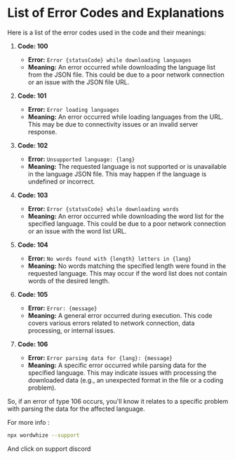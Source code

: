 # List of Error Codes and Explanations

Here is a list of the error codes used in the code and their meanings:

1. **Code: 100**  
   - **Error:** `Error {statusCode} while downloading languages`  
   - **Meaning:** An error occurred while downloading the language list from the JSON file. This could be due to a poor network connection or an issue with the JSON file URL.  

2. **Code: 101**  
   - **Error:** `Error loading languages`  
   - **Meaning:** An error occurred while loading languages from the URL. This may be due to connectivity issues or an invalid server response.  

3. **Code: 102**  
   - **Error:** `Unsupported language: {lang}`  
   - **Meaning:** The requested language is not supported or is unavailable in the language JSON file. This may happen if the language is undefined or incorrect.  

4. **Code: 103**  
   - **Error:** `Error {statusCode} while downloading words`  
   - **Meaning:** An error occurred while downloading the word list for the specified language. This could be due to a poor network connection or an issue with the word list URL.  

5. **Code: 104**  
   - **Error:** `No words found with {length} letters in {lang}`  
   - **Meaning:** No words matching the specified length were found in the requested language. This may occur if the word list does not contain words of the desired length.  

6. **Code: 105**  
   - **Error:** `Error: {message}`  
   - **Meaning:** A general error occurred during execution. This code covers various errors related to network connection, data processing, or internal issues.

7. **Code: 106**  
   - **Error:** `Error parsing data for {lang}: {message}`  
   - **Meaning:** A specific error occurred while parsing data for the specified language. This may indicate issues with processing the downloaded data (e.g., an unexpected format in the file or a coding problem).

So, if an error of type 106 occurs, you'll know it relates to a specific problem with parsing the data for the affected language.


For more info : 
```bash
npx wordwhize --support
```

And click on support discord